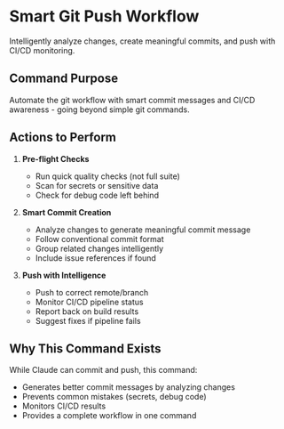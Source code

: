 # Smart Git Push Workflow

Intelligently analyze changes, create meaningful commits, and push with CI/CD monitoring.

## Command Purpose
Automate the git workflow with smart commit messages and CI/CD awareness - going beyond simple git commands.

## Actions to Perform

1. **Pre-flight Checks**
   - Run quick quality checks (not full suite)
   - Scan for secrets or sensitive data
   - Check for debug code left behind

2. **Smart Commit Creation**
   - Analyze changes to generate meaningful commit message
   - Follow conventional commit format
   - Group related changes intelligently
   - Include issue references if found

3. **Push with Intelligence**
   - Push to correct remote/branch
   - Monitor CI/CD pipeline status
   - Report back on build results
   - Suggest fixes if pipeline fails

## Why This Command Exists
While Claude can commit and push, this command:
- Generates better commit messages by analyzing changes
- Prevents common mistakes (secrets, debug code)
- Monitors CI/CD results
- Provides a complete workflow in one command